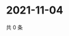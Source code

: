 # 2021-11-04

共 0 条

<!-- BEGIN WEIBO -->
<!-- 最后更新时间 Thu Nov 04 2021 17:09:08 GMT+0800 (China Standard Time) -->

<!-- END WEIBO -->
